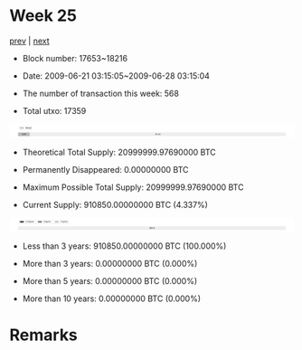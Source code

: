# Week 25

[prev](week0024.md) | [next](week0026.md)

- Block number: 17653~18216

- Date: 2009-06-21 03:15:05~2009-06-28 03:15:04

- The number of transaction this week: 568

- Total utxo: 17359

![](../images/mined_week0025.png)

- Theoretical Total Supply: 20999999.97690000 BTC

- Permanently Disappeared: 0.00000000 BTC

- Maximum Possible Total Supply: 20999999.97690000 BTC

- Current Supply: 910850.00000000 BTC (4.337%)

![](../images/year_week0025.png)


- Less than 3 years: 910850.00000000 BTC (100.000%)

- More than 3 years: 0.00000000 BTC (0.000%)

- More than 5 years: 0.00000000 BTC (0.000%)

- More than 10 years: 0.00000000 BTC (0.000%)

# Remarks

